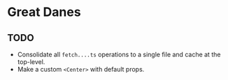 # Great Danes

## TODO

- Consolidate all `fetch....ts` operations to a single file and cache at the top-level.
- Make a custom `<Center>` with default props.
